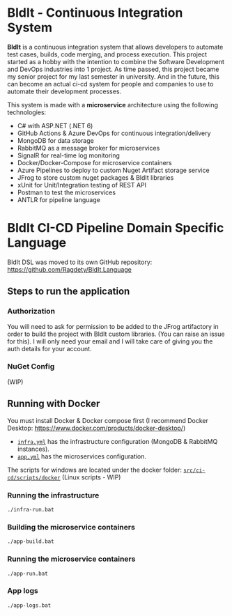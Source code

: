 # BldIt - Continuous Integration System

**BldIt** is a continuous integration system that allows developers to automate test cases, builds, code merging, and process execution. This project started as a hobby with the intention to combine the Software Development and DevOps industries into 1 project. As time passed, this project became my senior project for my last semester in university. And in the future, this can become an actual ci-cd system for people and companies to use to automate their development processes.

This system is made with a **microservice** architecture using the following technologies:

- C# with ASP.NET (.NET 6)
- GitHub Actions & Azure DevOps for continuous integration/delivery
- MongoDB for data storage
- RabbitMQ as a message broker for microservices
- SignalR for real-time log monitoring
- Docker/Docker-Compose for microservice containers
- Azure Pipelines to deploy to custom Nuget Artifact storage service
- JFrog to store custom nuget packages & BldIt libraries 
- xUnit for Unit/Integration testing of REST API
- Postman to test the microservices
- ANTLR for pipeline language

# BldIt CI-CD Pipeline Domain Specific Language
BldIt DSL was moved to its own GitHub repository: https://github.com/Ragdety/BldIt.Language

## Steps to run the application
### Authorization
You will need to ask for permission to be added to the JFrog artifactory in order to build the project with BldIt custom libraries.
(You can raise an issue for this).
I will only need your email and I will take care of giving you the auth details for your account.

### NuGet Config
(WIP)

## Running with Docker

You must install Docker & Docker compose first (I recommend Docker Desktop: https://www.docker.com/products/docker-desktop/)
* [`infra.yml`](src/ci-cd/scripts/docker/infra.yml) has the infrastructure configuration (MongoDB & RabbitMQ instances).
* [`app.yml`](src/ci-cd/scripts/docker/app.yml) has the microservices configuration.

The scripts for windows are located under the docker folder: [`src/ci-cd/scripts/docker`](src/ci-cd/scripts/docker)
(Linux scripts - WIP)

### Running the infrastructure
```batch
./infra-run.bat
```

### Building the microservice containers
```batch
./app-build.bat
```

### Running the microservice containers
```batch
./app-run.bat
```

### App logs
```batch
./app-logs.bat
```
